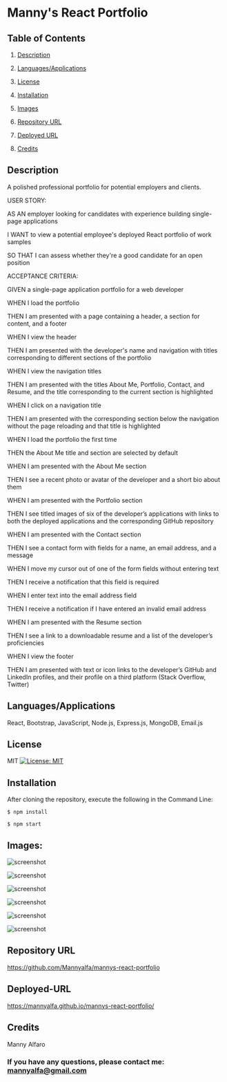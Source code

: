 # Manny's React Portfolio

## Table of Contents
1. [Description](#description)

2. [Languages/Applications](#languages-applications)

3. [License](#license)

4. [Installation](#installation)

5. [Images](#images)

6. [Repository URL](#repository-url)

7. [Deployed URL](#deployed-url)

8. [Credits](#credits)

## Description
A polished professional portfolio for potential employers and clients. 

USER STORY: 

AS AN employer looking for candidates with experience building single-page applications

I WANT to view a potential employee's deployed React portfolio of work samples

SO THAT I can assess whether they're a good candidate for an open position

ACCEPTANCE CRITERIA:

GIVEN a single-page application portfolio for a web developer

WHEN I load the portfolio

THEN I am presented with a page containing a header, a section for content, and a footer

WHEN I view the header

THEN I am presented with the developer's name and navigation with titles corresponding to different sections of the portfolio

WHEN I view the navigation titles

THEN I am presented with the titles About Me, Portfolio, Contact, and Resume, and the title corresponding to the current section is highlighted

WHEN I click on a navigation title

THEN I am presented with the corresponding section below the navigation without the page reloading and that title is highlighted

WHEN I load the portfolio the first time

THEN the About Me title and section are selected by default

WHEN I am presented with the About Me section

THEN I see a recent photo or avatar of the developer and a short bio about them

WHEN I am presented with the Portfolio section

THEN I see titled images of six of the developer’s applications with links to both the deployed applications and the corresponding GitHub repository

WHEN I am presented with the Contact section

THEN I see a contact form with fields for a name, an email address, and a message

WHEN I move my cursor out of one of the form fields without entering text

THEN I receive a notification that this field is required

WHEN I enter text into the email address field

THEN I receive a notification if I have entered an invalid email address

WHEN I am presented with the Resume section

THEN I see a link to a downloadable resume and a list of the developer’s proficiencies

WHEN I view the footer

THEN I am presented with text or icon links to the developer’s GitHub and LinkedIn profiles, and their profile on a third platform (Stack Overflow, Twitter) 

## Languages/Applications
React, Bootstrap, JavaScript, Node.js, Express.js, MongoDB, Email.js 


## License
MIT [![License: MIT](https://img.shields.io/badge/License-MIT-yellow.svg)](https://opensource.org/licenses/MIT)

## Installation
After cloning the repository, execute the following in the Command Line:

 	$ npm install

	$ npm start
  
## Images:
![screenshot](https://github.com/Mannyalfa/mannys-react-portfolio/blob/main/src/assets/screenshot-home.jpg)

![screenshot](https://github.com/Mannyalfa/mannys-react-portfolio/blob/main/src/assets/screenshot-about.jpg)

![screenshot](https://github.com/Mannyalfa/mannys-react-portfolio/blob/main/src/assets/screenshot-portfolio.jpg)

![screenshot](https://github.com/Mannyalfa/mannys-react-portfolio/blob/main/src/assets/screenshot-contact.jpg)

![screenshot](https://github.com/Mannyalfa/mannys-react-portfolio/blob/main/src/assets/screenshot-resume.jpg)

![screenshot](https://github.com/Mannyalfa/mannys-react-portfolio/blob/main/src/assets/responsive-pages.jpg)

## Repository URL
https://github.com/Mannyalfa/mannys-react-portfolio

## Deployed-URL
https://mannyalfa.github.io/mannys-react-portfolio/
    

## Credits
Manny Alfaro


### If you have any questions, please contact me: mannyalfa@gmail.com